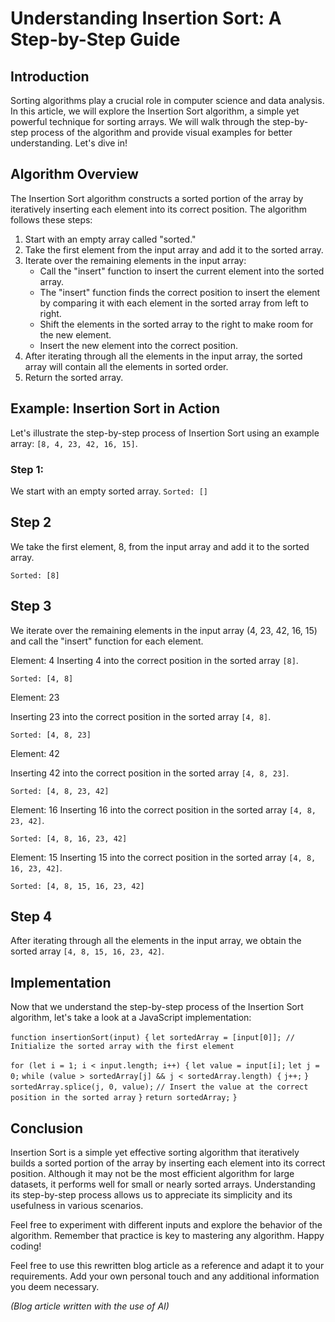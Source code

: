 # Understanding Insertion Sort: A Step-by-Step Guide

## Introduction
Sorting algorithms play a crucial role in computer science and data analysis. In this article, we will explore the Insertion Sort algorithm, a simple yet powerful technique for sorting arrays. We will walk through the step-by-step process of the algorithm and provide visual examples for better understanding. Let's dive in!

## Algorithm Overview
The Insertion Sort algorithm constructs a sorted portion of the array by iteratively inserting each element into its correct position. The algorithm follows these steps:

1. Start with an empty array called "sorted."
2. Take the first element from the input array and add it to the sorted array.
3. Iterate over the remaining elements in the input array:
   - Call the "insert" function to insert the current element into the sorted array.
   - The "insert" function finds the correct position to insert the element by comparing it with each element in the sorted array from left to right.
   - Shift the elements in the sorted array to the right to make room for the new element.
   - Insert the new element into the correct position.
4. After iterating through all the elements in the input array, the sorted array will contain all the elements in sorted order.
5. Return the sorted array.

## Example: Insertion Sort in Action
Let's illustrate the step-by-step process of Insertion Sort using an example array: `[8, 4, 23, 42, 16, 15]`.

### Step 1:

We start with an empty sorted array.
`Sorted: []`


## Step 2

We take the first element, 8, from the input array and add it to the sorted array.

`Sorted: [8]`



## Step 3

We iterate over the remaining elements in the input array (4, 23, 42, 16, 15) and call the "insert" function for each element.

Element: 4
Inserting 4 into the correct position in the sorted array `[8]`.

`Sorted: [4, 8]`

Element: 23

Inserting 23 into the correct position in the sorted array `[4, 8]`.

`Sorted: [4, 8, 23]`

Element: 42

Inserting 42 into the correct position in the sorted array `[4, 8, 23]`.

`Sorted: [4, 8, 23, 42]`


Element: 16
Inserting 16 into the correct position in the sorted array `[4, 8, 23, 42]`.

`Sorted: [4, 8, 16, 23, 42]`


Element: 15
Inserting 15 into the correct position in the sorted array `[4, 8, 16, 23, 42]`.

`Sorted: [4, 8, 15, 16, 23, 42]`


## Step 4
After iterating through all the elements in the input array, we obtain the sorted array `[4, 8, 15, 16, 23, 42]`.

## Implementation
Now that we understand the step-by-step process of the Insertion Sort algorithm, let's take a look at a JavaScript implementation:


`function insertionSort(input) {`
  `let sortedArray = [input[0]]; // Initialize the sorted array with the first element`

  `for (let i = 1; i < input.length; i++) {`
    `let value = input[i];`
    `let j = 0;`
    `while (value > sortedArray[j] && j < sortedArray.length) {`
      `j++;`
    `}`
    `sortedArray.splice(j, 0, value);`
    `// Insert the value at the correct position in the sorted array`
  `}`
  `return sortedArray;`
`}`


## Conclusion

Insertion Sort is a simple yet effective sorting algorithm that iteratively builds a sorted portion of the array by inserting each element into its correct position. Although it may not be the most efficient algorithm for large datasets, it performs well for small or nearly sorted arrays. Understanding its step-by-step process allows us to appreciate its simplicity and its usefulness in various scenarios.

Feel free to experiment with different inputs and explore the behavior of the algorithm. Remember that practice is key to mastering any algorithm. Happy coding!

Feel free to use this rewritten blog article as a reference and adapt it to your requirements. Add your own personal touch and any additional information you deem necessary.

*(Blog article written with the use of AI)*
